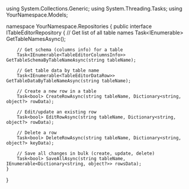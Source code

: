using System.Collections.Generic;
using System.Threading.Tasks;
using YourNamespace.Models;

namespace YourNamespace.Repositories
{
    public interface ITableEditorRepository
    {
        // Get list of all table names
        Task<IEnumerable<TableEditorTableNames>> GetTableNamesAsync();

        // Get schema (columns info) for a table
        Task<IEnumerable<TableEditorColumnsInfo>> GetTableSchemaByTableNameAsync(string tableName);

        // Get table data by table name
        Task<IEnumerable<TableEditorDataRow>> GetTableDataByTableNameAsync(string tableName);

        // Create a new row in a table
        Task<bool> CreateRowAsync(string tableName, Dictionary<string, object?> rowData);

        // Edit/update an existing row
        Task<bool> EditRowAsync(string tableName, Dictionary<string, object?> rowData);

        // Delete a row
        Task<bool> DeleteRowAsync(string tableName, Dictionary<string, object?> keyData);

        // Save all changes in bulk (create, update, delete)
        Task<bool> SaveAllAsync(string tableName, IEnumerable<Dictionary<string, object?>> rowsData);
    }
}